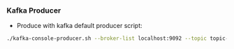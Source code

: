 ### Kafka Producer

- Produce with kafka default producer script:
```sh
./kafka-console-producer.sh --broker-list localhost:9092 --topic topic-name
```